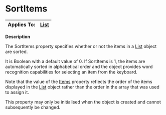 




<h1 class="heading"><span class="name">SortItems</span></h1>

| Applies To: | [List](./list.md) |
| --- | ---  |


**Description**


The SortItems property specifies whether or not the items in a [List](./list.md) object are sorted.


It is Boolean with a default value of 0. If SortItems is 1, the items are automatically sorted in alphabetical order and the object provides word recognition capabilities for selecting an item from the keyboard.


Note that the value of the [Items](items.md) property reflects the order of the items displayed in the [List](./list.md) object rather than the order in the array that was used to assign it.


This property may only be initialised when the object is created and cannot subsequently be changed.



